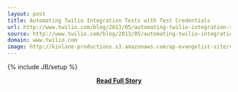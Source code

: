 ```yaml
---
layout: post
title: Automating Twilio Integration Tests with Test Credentials
url: http://www.twilio.com/blog/2013/05/automating-twilio-integration-tests-with-test-credentials.html
source: http://www.twilio.com/blog/2013/05/automating-twilio-integration-tests-with-test-credentials.html
domain: www.twilio.com
image: http://kinlane-productions.s3.amazonaws.com/ap-evangelist-site/curated/screenshots/8953_www_twilio_com.png
---
```

{% include JB/setup %}<p></p>
<center><p><a href="http://www.twilio.com/blog/2013/05/automating-twilio-integration-tests-with-test-credentials.html" style='padding:25px; font-sze:18px; font-weight: bold;'>Read Full Story</a></p></center>
